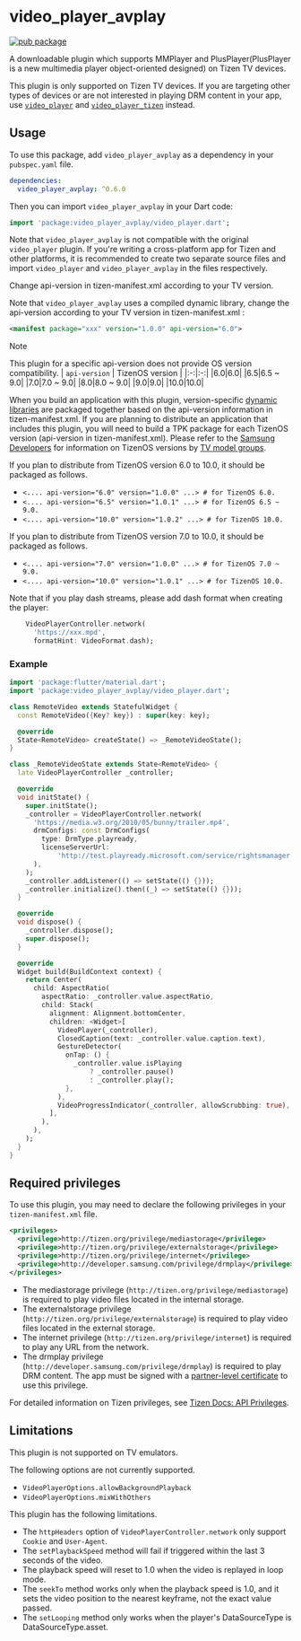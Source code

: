 # video_player_avplay

[![pub package](https://img.shields.io/pub/v/video_player_avplay.svg)](https://pub.dev/packages/video_player_avplay)

A downloadable plugin which supports MMPlayer and PlusPlayer(PlusPlayer is a new multimedia player object-oriented designed) on Tizen TV devices.

This plugin is only supported on Tizen TV devices. If you are targeting other types of devices or are not interested in playing DRM content in your app, use [`video_player`](https://pub.dev/packages/video_player) and [`video_player_tizen`](https://pub.dev/packages/video_player_tizen) instead.

## Usage

To use this package, add `video_player_avplay` as a dependency in your `pubspec.yaml` file.

```yaml
dependencies:
  video_player_avplay: ^0.6.0
```

Then you can import `video_player_avplay` in your Dart code:

```dart
import 'package:video_player_avplay/video_player.dart';
```

Note that `video_player_avplay` is not compatible with the original `video_player` plugin. If you're writing a cross-platform app for Tizen and other platforms, it is recommended to create two separate source files and import `video_player` and `video_player_avplay` in the files respectively.

Change api-version in tizen-manifest.xml according to your TV version.

Note that `video_player_avplay` uses a compiled dynamic library, change the api-version according to your TV version in tizen-manifest.xml :

```xml
<manifest package="xxx" version="1.0.0" api-version="6.0">
```

> [!NOTE]
> This plugin for a specific api-version does not provide OS version compatibility.
> | `api-version` | TizenOS version |
> |:-:|:-:|
> |6.0|6.0|
> |6.5|6.5 ~ 9.0|
> |7.0|7.0 ~ 9.0|
> |8.0|8.0 ~ 9.0|
> |9.0|9.0|
> |10.0|10.0|
>
> When you build an application with this plugin, version-specific [dynamic libraries](https://github.com/flutter-tizen/plugins/tree/master/packages/video_player_avplay/tizen/lib/armel) are packaged together based on the api-version information in tizen-manifest.xml. 
> If you are planning to distribute an application that includes this plugin, you will need to build a TPK package for each TizenOS version (api-version in tizen-manifest.xml). Please refer to the [Samsung Developers](https://developer.samsung.com/smarttv/develop) for information on TizenOS versions by [TV model groups](https://developer.samsung.com/smarttv/develop/specifications/tv-model-groups.html).
> 
> If you plan to distribute from TizenOS version 6.0 to 10.0, it should be packaged as follows.
> - `<.... api-version="6.0" version="1.0.0" ...> # for TizenOS 6.0.`
> - `<.... api-version="6.5" version="1.0.1" ...> # for TizenOS 6.5 ~ 9.0.`
> - `<.... api-version="10.0" version="1.0.2" ...> # for TizenOS 10.0.`
>
> If you plan to distribute from TizenOS version 7.0 to 10.0, it should be packaged as follows.
> - `<.... api-version="7.0" version="1.0.0" ...> # for TizenOS 7.0 ~ 9.0.`
> - `<.... api-version="10.0" version="1.0.1" ...> # for TizenOS 10.0.`

Note that if you play dash streams, please add dash format when creating the player:
```dart
    VideoPlayerController.network(
      'https://xxx.mpd',
      formatHint: VideoFormat.dash);
```

### Example

```dart
import 'package:flutter/material.dart';
import 'package:video_player_avplay/video_player.dart';

class RemoteVideo extends StatefulWidget {
  const RemoteVideo({Key? key}) : super(key: key);

  @override
  State<RemoteVideo> createState() => _RemoteVideoState();
}

class _RemoteVideoState extends State<RemoteVideo> {
  late VideoPlayerController _controller;

  @override
  void initState() {
    super.initState();
    _controller = VideoPlayerController.network(
      'https://media.w3.org/2010/05/bunny/trailer.mp4',
      drmConfigs: const DrmConfigs(
        type: DrmType.playready,
        licenseServerUrl:
            'http://test.playready.microsoft.com/service/rightsmanager.asmx',
      ),
    );
    _controller.addListener(() => setState(() {}));
    _controller.initialize().then((_) => setState(() {}));
  }

  @override
  void dispose() {
    _controller.dispose();
    super.dispose();
  }

  @override
  Widget build(BuildContext context) {
    return Center(
      child: AspectRatio(
        aspectRatio: _controller.value.aspectRatio,
        child: Stack(
          alignment: Alignment.bottomCenter,
          children: <Widget>[
            VideoPlayer(_controller),
            ClosedCaption(text: _controller.value.caption.text),
            GestureDetector(
              onTap: () {
                _controller.value.isPlaying
                    ? _controller.pause()
                    : _controller.play();
              },
            ),
            VideoProgressIndicator(_controller, allowScrubbing: true),
          ],
        ),
      ),
    );
  }
}
```

## Required privileges

To use this plugin, you may need to declare the following privileges in your `tizen-manifest.xml` file.

```xml
<privileges>
  <privilege>http://tizen.org/privilege/mediastorage</privilege>
  <privilege>http://tizen.org/privilege/externalstorage</privilege>
  <privilege>http://tizen.org/privilege/internet</privilege>
  <privilege>http://developer.samsung.com/privilege/drmplay</privilege>
</privileges>
```

- The mediastorage privilege (`http://tizen.org/privilege/mediastorage`) is required to play video files located in the internal storage.
- The externalstorage privilege (`http://tizen.org/privilege/externalstorage`) is required to play video files located in the external storage.
- The internet privilege (`http://tizen.org/privilege/internet`) is required to play any URL from the network.
- The drmplay privilege (`http://developer.samsung.com/privilege/drmplay`) is required to play DRM content. The app must be signed with a [partner-level certificate](https://docs.tizen.org/application/dotnet/get-started/certificates/creating-certificates) to use this privilege.

For detailed information on Tizen privileges, see [Tizen Docs: API Privileges](https://docs.tizen.org/application/dotnet/get-started/api-privileges).

## Limitations

This plugin is not supported on TV emulators.

The following options are not currently supported.

- `VideoPlayerOptions.allowBackgroundPlayback`
- `VideoPlayerOptions.mixWithOthers`

This plugin has the following limitations.

- The `httpHeaders` option of `VideoPlayerController.network` only support `Cookie` and `User-Agent`.
- The `setPlaybackSpeed` method will fail if triggered within the last 3 seconds of the video.
- The playback speed will reset to 1.0 when the video is replayed in loop mode.
- The `seekTo` method works only when the playback speed is 1.0, and it sets the video position to the nearest keyframe, not the exact value passed.
- The `setLooping` method only works when the player's DataSourceType is DataSourceType.asset.
